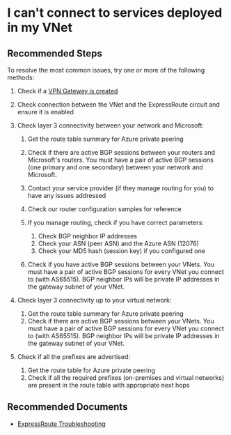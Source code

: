 <properties
    pageTitle="I can't connect to services deployed in my VNet"
    description="I can't connect to services deployed in my VNet"
    service="microsoft.network"
    resource="expressroutecircuits"
    authors="kasparks"
    ms.author="kasparks"
    displayOrder="3"
    selfHelpType="resource"
    supportTopicIds=""
    resourceTags=""
    productPesIds=""
    cloudEnvironments="MoonCake"
/>

# I can't connect to services deployed in my VNet

## **Recommended Steps**

To resolve the most common issues, try one or more of the following methods:

1. Check if a [VPN Gateway is created](https://docs.azure.cn/expressroute/expressroute-howto-add-gateway-resource-manager/)
2. Check connection between the VNet and the ExpressRoute circuit and ensure it is enabled
3. Check layer 3 connectivity between your network and Microsoft:

    1. Get the route table summary for Azure private peering
    2. Check if there are active BGP sessions between your routers and Microsoft's routers. You must have a pair of active BGP sessions (one primary and one secondary) between your network and Microsoft.
    3. Contact your service provider (if they manage routing for you) to have any issues addressed
    4. Check our router configuration samples for reference
    5. If you manage routing, check if you have correct parameters:

        1. Check BGP neighbor IP addresses
        2. Check your ASN (peer ASN) and the Azure ASN (12076)
        3. Check your MD5 hash (session key) if you configured one

    6. Check if you have active BGP sessions between your VNets. You must have a pair of active BGP sessions for every VNet you connect to (with AS65515). BGP neighbor IPs will be private IP addresses in the gateway subnet of your VNet.

4. Check layer 3 connectivity up to your virtual network:

    1. Get the route table summary for Azure private peering
    2. Check if there are active BGP sessions between your VNets. You must have a pair of active BGP sessions for every VNet you connect to (with AS65515). BGP neighbor IPs will be private IP addresses in the gateway subnet of your VNet.

5. Check if all the prefixes are advertised:

    1. Get the route table for Azure private peering
    2. Check if all the required prefixes (on-premises and virtual networks) are present in the route table with appropriate next hops

## **Recommended Documents**

* [ExpressRoute Troubleshooting](https://docs.azure.cn/expressroute/)
